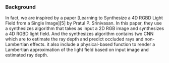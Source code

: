 ### Background

In fact, we are inspired by a paper [Learning to Synthesize a 4D RGBD Light Field from a Single Image][5] by Pratul P. Srinivasan.
In this paper, they use a synthesizes algorithm that takes as input a 2D RGB image and synthesizes a 4D RGBD light field. And the synthesizes algorithm contains
two CNN which are to estimate the ray depth and predict occluded rays and non-Lambertian effects. it also include a physical-based function to render a Lambertian approximation
of the light field based on input image and estimated ray depth. 
